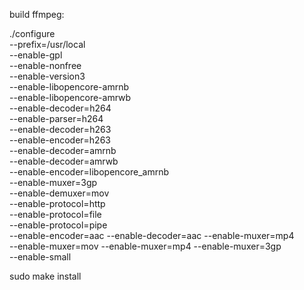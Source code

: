 build ffmpeg:

./configure \
  --prefix=/usr/local \
  --enable-gpl \
  --enable-nonfree \
  --enable-version3 \
  --enable-libopencore-amrnb \
  --enable-libopencore-amrwb \
  --enable-decoder=h264 \
  --enable-parser=h264 \
  --enable-decoder=h263 \
  --enable-encoder=h263 \
  --enable-decoder=amrnb \
  --enable-decoder=amrwb \
  --enable-encoder=libopencore_amrnb \
  --enable-muxer=3gp \
  --enable-demuxer=mov \
  --enable-protocol=http \
  --enable-protocol=file \
  --enable-protocol=pipe \
  --enable-encoder=aac --enable-decoder=aac --enable-muxer=mp4 \
  --enable-muxer=mov --enable-muxer=mp4 --enable-muxer=3gp \
  --enable-small
  
sudo make install
